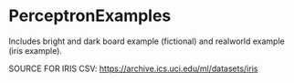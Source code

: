 # PerceptronExamples

Includes bright and dark board example (fictional) and realworld example (iris example).

SOURCE FOR IRIS CSV: https://archive.ics.uci.edu/ml/datasets/iris
